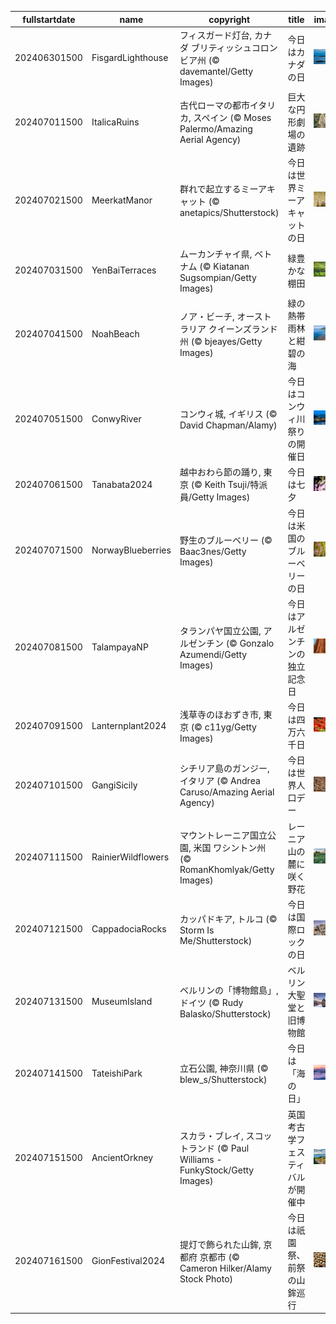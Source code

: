 |fullstartdate|name|copyright|title|image|
|--|--|--|--|--|
202406301500|FisgardLighthouse|フィスガード灯台, カナダ ブリティッシュコロンビア州 (© davemantel/Getty Images)|今日はカナダの日|![](/ja-JP/2024/07/202406301500FisgardLighthouse.jpg)|
202407011500|ItalicaRuins|古代ローマの都市イタリカ, スペイン (© Moses Palermo/Amazing Aerial Agency)|巨大な円形劇場の遺跡|![](/ja-JP/2024/07/202407011500ItalicaRuins.jpg)|
202407021500|MeerkatManor|群れで起立するミーアキャット (© anetapics/Shutterstock)|今日は世界ミーアキャットの日|![](/ja-JP/2024/07/202407021500MeerkatManor.jpg)|
202407031500|YenBaiTerraces|ムーカンチャイ県, ベトナム (© Kiatanan Sugsompian/Getty Images)|緑豊かな棚田|![](/ja-JP/2024/07/202407031500YenBaiTerraces.jpg)|
202407041500|NoahBeach|ノア・ビーチ, オーストラリア クイーンズランド州 (© bjeayes/Getty Images)|緑の熱帯雨林と紺碧の海|![](/ja-JP/2024/07/202407041500NoahBeach.jpg)|
202407051500|ConwyRiver|コンウィ城, イギリス (© David Chapman/Alamy)|今日はコンウィ川祭りの開催日|![](/ja-JP/2024/07/202407051500ConwyRiver.jpg)|
202407061500|Tanabata2024|越中おわら節の踊り, 東京 (© Keith Tsuji/特派員/Getty Images)|今日は七夕|![](/ja-JP/2024/07/202407061500Tanabata2024.jpg)|
202407071500|NorwayBlueberries|野生のブルーベリー (© Baac3nes/Getty Images)|今日は米国のブルーベリーの日|![](/ja-JP/2024/07/202407071500NorwayBlueberries.jpg)|
202407081500|TalampayaNP|タランパヤ国立公園, アルゼンチン (© Gonzalo Azumendi/Getty Images)|今日はアルゼンチンの独立記念日|![](/ja-JP/2024/07/202407081500TalampayaNP.jpg)|
202407091500|Lanternplant2024|浅草寺のほおずき市, 東京 (© c11yg/Getty Images)|今日は四万六千日|![](/ja-JP/2024/07/202407091500Lanternplant2024.jpg)|
202407101500|GangiSicily|シチリア島のガンジー, イタリア (© Andrea Caruso/Amazing Aerial Agency)|今日は世界人口デー|![](/ja-JP/2024/07/202407101500GangiSicily.jpg)|
202407111500|RainierWildflowers|マウントレーニア国立公園, 米国 ワシントン州 (© RomanKhomlyak/Getty Images)|レーニア山の麓に咲く野花|![](/ja-JP/2024/07/202407111500RainierWildflowers.jpg)|
202407121500|CappadociaRocks|カッパドキア, トルコ (© Storm Is Me/Shutterstock)|今日は国際ロックの日|![](/ja-JP/2024/07/202407121500CappadociaRocks.jpg)|
202407131500|MuseumIsland|ベルリンの「博物館島」, ドイツ (© Rudy Balasko/Shutterstock)|ベルリン大聖堂と旧博物館|![](/ja-JP/2024/07/202407131500MuseumIsland.jpg)|
202407141500|TateishiPark|立石公園, 神奈川県 (© blew_s/Shutterstock)|今日は「海の日」|![](/ja-JP/2024/07/202407141500TateishiPark.jpg)|
202407151500|AncientOrkney|スカラ・ブレイ, スコットランド (© Paul Williams - FunkyStock/Getty Images)|英国考古学フェスティバルが開催中|![](/ja-JP/2024/07/202407151500AncientOrkney.jpg)|
202407161500|GionFestival2024|提灯で飾られた山鉾, 京都府 京都市 (© Cameron Hilker/Alamy Stock Photo)|今日は祇園祭、前祭の山鉾巡行|![](/ja-JP/2024/07/202407161500GionFestival2024.jpg)|
